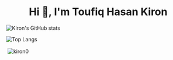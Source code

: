<h1 align="center">Hi 👋, I'm Toufiq Hasan Kiron</h1>


![Kiron's GitHub stats](https://github-readme-stats.vercel.app/api?username=kiron0&theme=nightowl&show_icons=true)

![Top Langs](https://github-readme-stats.vercel.app/api/top-langs/?username=kiron0&theme=nightowl&layout=compact)


<p>&nbsp;<img align="center" src="https://github-readme-stats.vercel.app/api?username=kiron0&show_icons=true&include_all_commits=true&theme=material-palenight" alt="kiron0" /></p>
